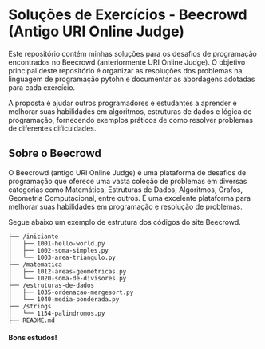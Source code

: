 # Soluções de Exercícios - Beecrowd (Antigo URI Online Judge)

Este repositório contém minhas soluções para os desafios de programação encontrados no Beecrowd (anteriormente URI Online Judge). O objetivo principal deste repositório é organizar as resoluções dos problemas na  linguagem  de programação pytohn e documentar as abordagens adotadas para cada exercício.

A proposta é ajudar outros programadores e estudantes a aprender e melhorar suas habilidades em algoritmos, estruturas de dados e lógica de programação, fornecendo exemplos práticos de como resolver problemas de diferentes dificuldades.

## Sobre o Beecrowd

O Beecrowd (antigo URI Online Judge) é uma plataforma de desafios de programação que oferece uma vasta coleção de problemas em diversas categorias como Matemática, Estruturas de Dados, Algoritmos, Grafos, Geometria Computacional, entre outros. É uma excelente plataforma para melhorar suas habilidades em programação e resolução de problemas.

Segue abaixo um exemplo de estrutura dos códigos do site Beecrowd.

```Beecrowd-Solutions
├── /iniciante
│   ├── 1001-hello-world.py
│   ├── 1002-soma-simples.py
│   └── 1003-area-triangulo.py
├── /matematica
│   ├── 1012-areas-geometricas.py
│   └── 1020-soma-de-divisores.py
├── /estruturas-de-dados
│   ├── 1035-ordenacao-mergesort.py
│   └── 1040-media-ponderada.py
├── /strings
│   └── 1154-palindromos.py
├── README.md

```
#### Bons estudos!